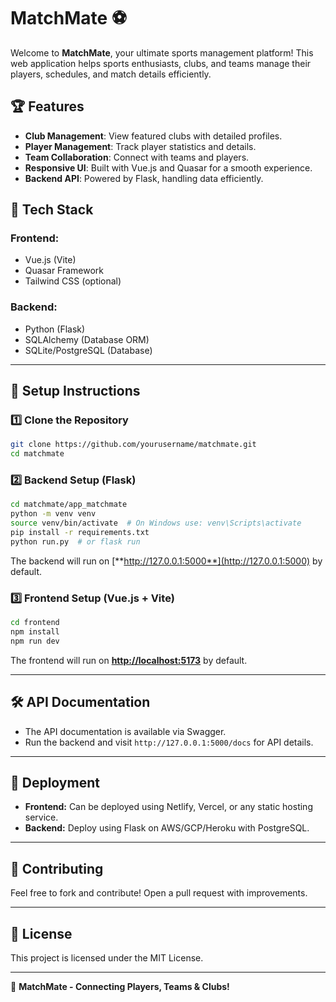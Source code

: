 # MatchMate ⚽

Welcome to **MatchMate**, your ultimate sports management platform! This web application helps sports enthusiasts, clubs, and teams manage their players, schedules, and match details efficiently.

## 🏆 Features

- **Club Management**: View featured clubs with detailed profiles.
- **Player Management**: Track player statistics and details.
- **Team Collaboration**: Connect with teams and players.
- **Responsive UI**: Built with Vue.js and Quasar for a smooth experience.
- **Backend API**: Powered by Flask, handling data efficiently.

## 🚀 Tech Stack

### Frontend:

- Vue.js (Vite)
- Quasar Framework
- Tailwind CSS (optional)

### Backend:

- Python (Flask)
- SQLAlchemy (Database ORM)
- SQLite/PostgreSQL (Database)

---

## 🔧 Setup Instructions

### 1️⃣ Clone the Repository

```sh
git clone https://github.com/yourusername/matchmate.git
cd matchmate
```

### 2️⃣ Backend Setup (Flask)

```sh
cd matchmate/app_matchmate
python -m venv venv
source venv/bin/activate  # On Windows use: venv\Scripts\activate
pip install -r requirements.txt
python run.py  # or flask run
```

The backend will run on [**http://127.0.0.1:5000**](http://127.0.0.1:5000) by default.

### 3️⃣ Frontend Setup (Vue.js + Vite)

```sh
cd frontend
npm install
npm run dev
```

The frontend will run on [**http://localhost:5173**](http://localhost:5173) by default.

---

## 🛠️ API Documentation

- The API documentation is available via Swagger.
- Run the backend and visit `http://127.0.0.1:5000/docs` for API details.

---

## 📌 Deployment

- **Frontend:** Can be deployed using Netlify, Vercel, or any static hosting service.
- **Backend:** Deploy using Flask on AWS/GCP/Heroku with PostgreSQL.

---

## 🤝 Contributing

Feel free to fork and contribute! Open a pull request with improvements.

---

## 📜 License

This project is licensed under the MIT License.

---

🚀 **MatchMate - Connecting Players, Teams & Clubs!**

